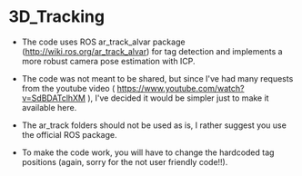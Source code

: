 # 3D_Tracking

- The code uses ROS ar_track_alvar package (http://wiki.ros.org/ar_track_alvar) for tag detection and implements a more robust camera pose estimation with ICP. 

- The code was not meant to be shared, but since I've had many requests from the youtube video ( https://www.youtube.com/watch?v=SdBDATclhXM ), I've decided it would be simpler just to make it available here. 

- The ar_track folders should not be used as is, I rather suggest you use the official ROS package.

- To make the code work, you will have to change the hardcoded tag positions (again, sorry for the not user friendly code!!).
